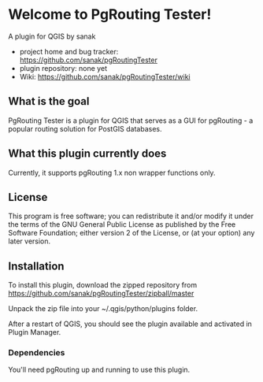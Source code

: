 # Welcome to PgRouting Tester!

A plugin for QGIS by sanak 

* project home and bug tracker: https://github.com/sanak/pgRoutingTester
* plugin repository: none yet
* Wiki: https://github.com/sanak/pgRoutingTester/wiki


## What is the goal

PgRouting Tester is a plugin for QGIS that serves as a GUI for pgRouting - a popular routing solution for PostGIS databases.

## What this plugin currently does

Currently, it supports pgRouting 1.x non wrapper functions only.

## License

This program is free software; you can redistribute it and/or modify
it under the terms of the GNU General Public License as published by
the Free Software Foundation; either version 2 of the License, or
(at your option) any later version.

## Installation

To install this plugin, download the zipped repository from https://github.com/sanak/pgRoutingTester/zipball/master

Unpack the zip file into your ~/.qgis/python/plugins folder.

After a restart of QGIS, you should see the plugin available and activated in Plugin Manager.

### Dependencies

You'll need pgRouting up and running to use this plugin.